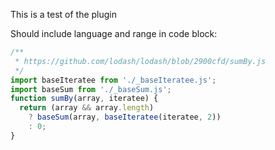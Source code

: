 This is a test of the plugin

Should include language and range in code block:

```javascript
/**
 * https://github.com/lodash/lodash/blob/2900cfd/sumBy.js
 */
import baseIteratee from './_baseIteratee.js';
import baseSum from './_baseSum.js';
function sumBy(array, iteratee) {
  return (array && array.length)
    ? baseSum(array, baseIteratee(iteratee, 2))
    : 0;
}
```

